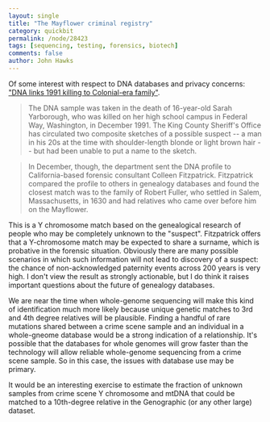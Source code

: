 ```yaml
---
layout: single 
title: "The Mayflower criminal registry" 
category: quickbit
permalink: /node/28423
tags: [sequencing, testing, forensics, biotech] 
comments: false 
author: John Hawks 
---
```


Of some interest with respect to DNA databases and privacy concerns: <a href="http://www.cnn.com/2012/01/09/justice/washington-cold-case/index.html?hpt=hp_t2">"DNA links 1991 killing to Colonial-era family"</a>.

<blockquote>The DNA sample was taken in the death of 16-year-old Sarah Yarborough, who was killed on her high school campus in Federal Way, Washington, in December 1991. The King County Sheriff's Office has circulated two composite sketches of a possible suspect -- a man in his 20s at the time with shoulder-length blonde or light brown hair -- but had been unable to put a name to the sketch.</blockquote>

<blockquote>In December, though, the department sent the DNA profile to California-based forensic consultant Colleen Fitzpatrick. Fitzpatrick compared the profile to others in genealogy databases and found the closest match was to the family of Robert Fuller, who settled in Salem, Massachusetts, in 1630 and had relatives who came over before him on the Mayflower.</blockquote>

This is a Y chromosome match based on the genealogical research of people who may be completely unknown to the "suspect". Fitzpatrick offers that a Y-chromosome match may be expected to share a surname, which is probative in the forensic situation. Obviously there are many possible scenarios in which such information will not lead to discovery of a suspect: the chance of non-acknowledged paternity events across 200 years is very high. I don't view the result as strongly actionable, but I do think it raises important questions about the future of genealogy databases. 

We are near the time when whole-genome sequencing will make this kind of identification much more likely because unique genetic matches to 3rd and 4th degree relatives will be plausible. Finding a handful of rare mutations shared between a crime scene sample and an individual in a whole-gneome database would be a strong indication of a relationship. It's possible that the databases for whole genomes will grow faster than the technology will allow reliable whole-genome sequencing from a crime scene sample. So in this case, the issues with database use may be primary. 

It would be an interesting exercise to estimate the fraction of unknown samples from crime scene Y chromosome and mtDNA that could be matched to a 10th-degree relative in the Genographic (or any other large) dataset. 

